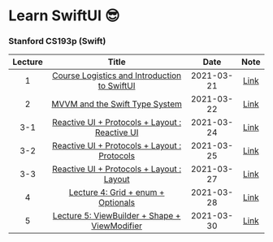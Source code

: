 # Learn SwiftUI 😎
### Stanford CS193p (Swift) 

|Lecture|Title|Date|Note|
|:-------:|:-----:|:----:|:---:|
|1|[Course Logistics and Introduction to SwiftUI](https://www.youtube.com/watch?v=jbtqIBpUG7g)|2021-03-21|[Link](https://velog.io/@hogumachu/Learn-Swift-1-Stanford-CS139p)|
|2|[MVVM and the Swift Type System](https://www.youtube.com/watch?v=4GjXq2Sr55Q)|2021-03-22|[Link](https://velog.io/@hogumachu/Learn-Swift-2-Stanford-CS139p)|
|3-1|[Reactive UI + Protocols + Layout : Reactive UI](https://www.youtube.com/watch?v=SIYdYpPXil4&list=PLpGHT1n4-mAtTj9oywMWoBx0dCGd51_yG&index=13)|2021-03-24|[Link](https://velog.io/@hogumachu/Learn-Swift-3-1-Stanford-CS139p)|
|3-2|[Reactive UI + Protocols + Layout : Protocols](https://www.youtube.com/watch?v=SIYdYpPXil4&list=PLpGHT1n4-mAtTj9oywMWoBx0dCGd51_yG&index=13)|2021-03-25|[Link](https://velog.io/@hogumachu/Learn-Swift-3-2-Stanford-CS139p)|
|3-3|[Reactive UI + Protocols + Layout : Layout](https://www.youtube.com/watch?v=SIYdYpPXil4&list=PLpGHT1n4-mAtTj9oywMWoBx0dCGd51_yG&index=13)|2021-03-27|[Link](https://velog.io/@hogumachu/Learn-Swift-3-3-Stanford-CS139p)|
|4|[Lecture 4: Grid + enum + Optionals](https://www.youtube.com/watch?v=eHEeWzFP6O4&list=PLpGHT1n4-mAtTj9oywMWoBx0dCGd51_yG&index=12&t=890s)|2021-03-28|[Link](https://velog.io/@hogumachu/Learn-Swift-4-Stanford-CS139p)|
|5|[Lecture 5: ViewBuilder + Shape + ViewModifier](https://www.youtube.com/watch?v=oDKDGCRdSHc)|2021-03-30|[Link]()|


